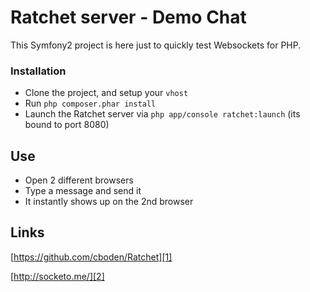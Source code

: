 Ratchet server - Demo Chat
========================

This Symfony2 project is here just to quickly test Websockets for PHP.


### Installation

- Clone the project, and setup your `vhost`
- Run `php composer.phar install`
- Launch the Ratchet server via `php app/console ratchet:launch` (its bound to port 8080)

## Use

- Open 2 different browsers
- Type a message and send it
- It instantly shows up on the 2nd browser


## Links

[https://github.com/cboden/Ratchet][1]

[http://socketo.me/][2]

[1]:  https://github.com/cboden/Ratchet
[2]:  http://socketo.me/
